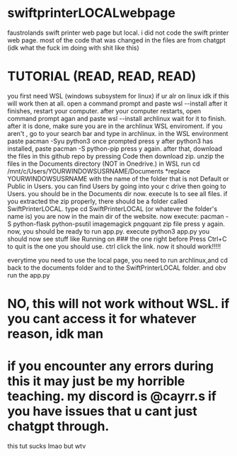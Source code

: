 # swiftprinterLOCALwebpage
faustrolands swift printer web page but local.
i did not code the swift printer web page.
most of the code that was changed in the files are from chatgpt (idk what the fuck im doing with shit like this)






# TUTORIAL (READ, READ, READ)

you first need WSL (windows subsystem for linux) if ur alr on linux idk if this will work then at all.
open a command prompt and paste wsl --install after it finishes, restart your computer.
after your computer restarts, open command prompt agan and paste wsl --install archlinux
wait for it to finish. after it is done, make sure you are in the archlinux WSL enviroment. if you aren't , go to your search bar and type in archlinux.
in the WSL environment paste pacman -Syu python3 once prompted press y
after python3 has installed, paste pacman -S python-pip
press y again.
after that, download the files in this github repo by pressing Code then download zip.
unzip the files in the Documents directory (NOT in Onedrive.)
in WSL run cd /mnt/c/Users/YOURWINDOWSUSRNAME/Documents    *replace YOURWINDOWSUSRNAME with the name of the folder that is not Default or Public in Users. you can find Users by going into your c drive then going to Users.
you should be in the Documents dir now. execute ls to see all files.
if you extracted the zip properly, there should be a folder called SwiftPrinterLOCAL.
type cd SwiftPrinterLOCAL (or whatever the folder's name is)
you are now in the main dir of the website.
now execute: pacman -S python-flask python-psutil imagemagick pngquant zip file
press y again.
now, you should be ready to run app.py.
execute python3 app.py
you should now see stuff like Running on ###  the one right before Press Ctrl+C to quit is the one you should use.
ctrl click the link.
now it should work!!!!!

everytime you need to use the local page, you need to run archlinux,and cd back to the documents folder and to the SwiftPrinterLOCAL folder. and obv run the app.py

# NO, this will not work without WSL. if you cant access it for whatever reason, idk man

# if you encounter any errors during this it may just be my horrible teaching. my discord is @cayrr.s if you have issues that u cant just chatgpt through.


this tut sucks lmao but wtv
